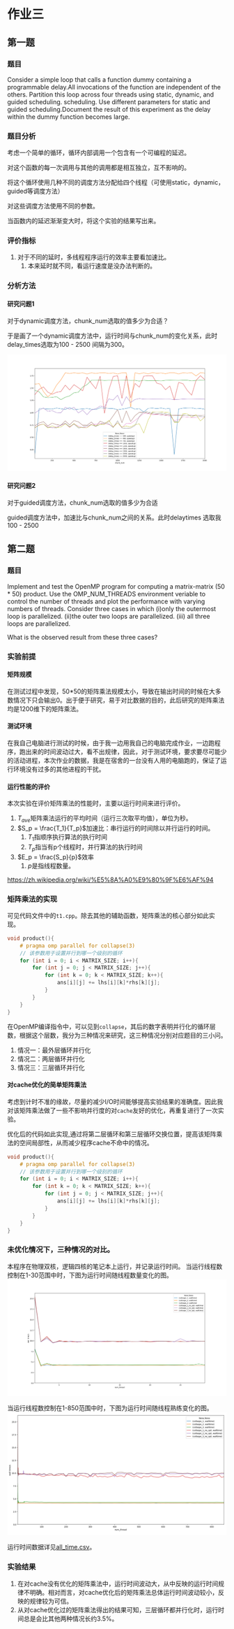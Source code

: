 # 作业三

## 第一题

### 题目

Consider a simple loop that calls a function dummy containing a programmable delay.All invocations of the function are independent of the others. Partition this loop across four threads using static, dynamic, and guided scheduling. scheduling. Use different parameters for static and guided scheduling.Document the result of this experiment as the delay within the dummy function becomes large.

### 题目分析

考虑一个简单的循环，循环内部调用一个包含有一个可编程的延迟。

对这个函数的每一次调用与其他的调用都是相互独立，互不影响的。

将这个循环使用几种不同的调度方法分配给四个线程（可使用static，dynamic，guided等调度方法）

对这些调度方法使用不同的参数。

当函数内的延迟渐渐变大时，将这个实验的结果写出来。

### 评价指标

1. 对于不同的延时，多线程程序运行的效率主要看加速比。
    1. 本来延时就不同，看运行速度是没办法判断的。

### 分析方法

#### 研究问题1

对于dynamic调度方法，chunk_num选取的值多少为合适？

于是画了一个dynamic调度方法中，运行时间与chunk_num的变化关系，此时delay_times选取为100 - 2500 间隔为300。

![](./HW3-1/figure/dynamic_chunk_num100-2000.png)


#### 研究问题2

对于guided调度方法，chunk_num选取的值多少为合适

guided调度方法中，加速比与chunk_num之间的关系。此时delaytimes 选取我100 - 2500



## 第二题

### 题目

Implement and test the OpenMP program for computing a matrix-matrix (50 * 50) product. Use the OMP_NUM_THREADS environment veriable to control the number of threads and plot the performance with varying numbers of threads. Consider three cases in which 
(i)only the outermost loop is parallelized.
(ii)the outer two loops are parallelized. 
(iii) all three loops are parallelized. 

What is the observed result from these three cases?

### 实验前提

#### 矩阵规模

在测试过程中发现，50*50的矩阵乘法规模太小，导致在输出时间的时候在大多数情况下只会输出0。出于便于研究，易于对比数据的目的，此后研究的矩阵乘法均是1200维下的矩阵乘法。

#### 测试环境

在我自己电脑进行测试的时候，由于我一边用我自己的电脑完成作业，一边跑程序，跑出来的时间波动过大，看不出规律，因此，对于测试环境，要求要尽可能少的活动进程，本次作业的数据，我是在宿舍的一台没有人用的电脑跑的，保证了运行环境没有过多的其他进程的干扰。

#### 运行性能的评价

本次实验在评价矩阵乘法的性能时，主要以运行时间来进行评价。

1. $T_{ave}$矩阵乘法运行的平均时间（运行三次取平均值），单位为秒。
1. $S_p = \frac{T_1}{T_p}$加速比：串行运行的时间除以并行运行的时间。
    1. ${\displaystyle T_{1}}$指顺序执行算法的执行时间
    1. ${\displaystyle T_{p}}$指当有p个线程时，并行算法的执行时间
1. $E_p = \frac{S_p}{p}$效率
    1. $p$是指线程数量。

https://zh.wikipedia.org/wiki/%E5%8A%A0%E9%80%9F%E6%AF%94

### 矩阵乘法的实现

可见代码文件中的`t1.cpp`。除去其他的辅助函数，矩阵乘法的核心部分如此实现。

```cpp
void product(){
    # pragma omp parallel for collapse(3)
    // 该参数用于设置并行到哪一个级别的循环
    for (int i = 0; i < MATRIX_SIZE; i++){
        for (int j = 0; j < MATRIX_SIZE; j++){
            for (int k = 0; k < MATRIX_SIZE; k++){
                ans[i][j] += lhs[i][k]*rhs[k][j];
            }
        }
    }
}
```

在OpenMP编译指令中，可以见到`collapse`，其后的数字表明并行化的循环层数，根据这个层数，我分为三种情况来研究，这三种情况分别对应题目的三小问。

1. 情况一：最外层循环并行化
1. 情况二：两层循环并行化
1. 情况三：三层循环并行化

#### 对cache优化的简单矩阵乘法

考虑到计时不准的缘故，尽量的减少I/O时间能够提高实验结果的准确度。因此我对该矩阵乘法做了一些不影响并行度的对`cache`友好的优化，再重复进行了一次实验。

优化后的代码如此实现,通过将第二层循环和第三层循环交换位置，提高该矩阵乘法的空间局部性，从而减少程序cache不命中的情况。

```cpp
void product(){
    # pragma omp parallel for collapse(3)
    // 该参数用于设置并行到哪一个级别的循环
    for (int i = 0; i < MATRIX_SIZE; i++){
        for (int k = 0; k < MATRIX_SIZE; k++){
            for (int j = 0; j < MATRIX_SIZE; j++){
                ans[i][j] += lhs[i][k]*rhs[k][j];
            }
        }
    }
}
```

### 未优化情况下，三种情况的对比。

本程序在物理双核，逻辑四核的笔记本上运行，并记录运行时间。
当运行线程数控制在1-30范围中时，下图为运行时间随线程数量变化的图。
![](figure/2018-05-06-16-50-54.png)

当运行线程数控制在1-850范围中时，下图为运行时间随线程熟练变化的图。
![](figure/2018-05-06-16-51-58.png)

运行时间数据详见[all_time.csv](./HW3-2/all_time.csv)。


### 实验结果

1. 在对cache没有优化的矩阵乘法中，运行时间波动大，从中反映的运行时间规律不明确。相对而言，对cache优化后的矩阵乘法总体运行时间波动较小，反映的规律较为可信。
1. 从对cache优化过的矩阵乘法得出的结果可知，三层循环都并行化时，运行时间总是会比其他两种情况长约3.5%。


